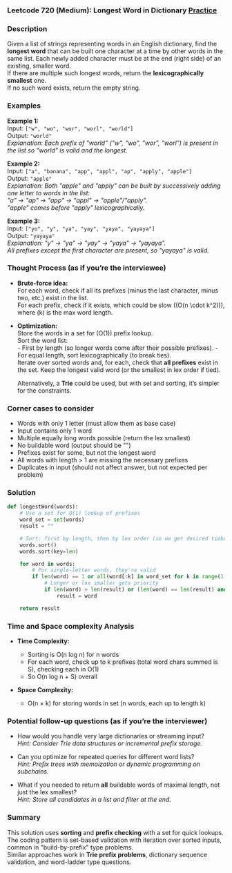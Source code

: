### Leetcode 720 (Medium): Longest Word in Dictionary [Practice](https://leetcode.com/problems/longest-word-in-dictionary)

### Description  
Given a list of strings representing words in an English dictionary, find the **longest word** that can be built one character at a time by other words in the same list. Each newly added character must be at the end (right side) of an existing, smaller word.  
If there are multiple such longest words, return the **lexicographically smallest** one.  
If no such word exists, return the empty string.

### Examples  

**Example 1:**  
Input: `["w", "wo", "wor", "worl", "world"]`  
Output: `"world"`  
*Explanation: Each prefix of "world" ("w", "wo", "wor", "worl") is present in the list so "world" is valid and the longest.*

**Example 2:**  
Input: `["a", "banana", "app", "appl", "ap", "apply", "apple"]`  
Output: `"apple"`  
*Explanation: Both "apple" and "apply" can be built by successively adding one letter to words in the list:  
"a" → "ap" → "app" → "appl" → "apple"/"apply".  
"apple" comes before "apply" lexicographically.*

**Example 3:**  
Input: `["yo", "y", "ya", "yay", "yaya", "yayaya"]`  
Output: `"yayaya"`  
*Explanation: "y" → "ya" → "yay" → "yaya" → "yayaya".  
All prefixes except the first character are present, so "yayaya" is valid.*

### Thought Process (as if you’re the interviewee)  
- **Brute-force idea:**  
    For each word, check if all its prefixes (minus the last character, minus two, etc.) exist in the list.  
    For each prefix, check if it exists, which could be slow (\(O(n \cdot k^2)\)), where \(k\) is the max word length.

- **Optimization:**  
    Store the words in a set for \(O(1)\) prefix lookup.  
    Sort the word list:  
      - First by length (so longer words come after their possible prefixes).
      - For equal length, sort lexicographically (to break ties).  
    Iterate over sorted words and, for each, check that **all prefixes** exist in the set. Keep the longest valid word (or the smallest in lex order if tied).

    Alternatively, a **Trie** could be used, but with set and sorting, it’s simpler for the constraints.

### Corner cases to consider  
- Words with only 1 letter (must allow them as base case)  
- Input contains only 1 word  
- Multiple equally long words possible (return the lex smallest)  
- No buildable word (output should be "")  
- Prefixes exist for some, but not the longest word  
- All words with length > 1 are missing the necessary prefixes  
- Duplicates in input (should not affect answer, but not expected per problem)

### Solution

```python
def longestWord(words):
    # Use a set for O(1) lookup of prefixes
    word_set = set(words)
    result = ""

    # Sort: first by length, then by lex order (so we get desired tiebreaker)
    words.sort()
    words.sort(key=len)

    for word in words:
        # For single-letter words, they're valid
        if len(word) == 1 or all(word[:k] in word_set for k in range(1, len(word))):
            # Longer or lex smaller gets priority
            if len(word) > len(result) or (len(word) == len(result) and word < result):
                result = word

    return result
```

### Time and Space complexity Analysis  

- **Time Complexity:**  
  - Sorting is O(n log n) for n words  
  - For each word, check up to k prefixes (total word chars summed is S), checking each in O(1)  
  - So O(n log n + S) overall

- **Space Complexity:**  
  - O(n × k) for storing words in set (n words, each up to length k)

### Potential follow-up questions (as if you’re the interviewer)  

- How would you handle very large dictionaries or streaming input?  
  *Hint: Consider Trie data structures or incremental prefix storage.*

- Can you optimize for repeated queries for different word lists?  
  *Hint: Prefix trees with memoization or dynamic programming on subchains.*

- What if you needed to return **all** buildable words of maximal length, not just the lex smallest?  
  *Hint: Store all candidates in a list and filter at the end.*

### Summary
This solution uses **sorting** and **prefix checking** with a set for quick lookups.  
The coding pattern is set-based validation with iteration over sorted inputs, common in "build-by-prefix" type problems.  
Similar approaches work in **Trie prefix problems**, dictionary sequence validation, and word-ladder type questions.